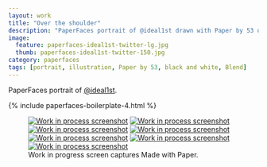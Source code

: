 ```yaml
---
layout: work
title: "Over the shoulder"
description: "PaperFaces portrait of @ideal1st drawn with Paper by 53 on an iPad."
image: 
  feature: paperfaces-ideal1st-twitter-lg.jpg
  thumb: paperfaces-ideal1st-twitter-150.jpg
category: paperfaces
tags: [portrait, illustration, Paper by 53, black and white, Blend]
---
```


PaperFaces portrait of [@ideal1st](http://twitter.com/ideal1st).

{% include paperfaces-boilerplate-4.html %}

<figure class="third">
	<a href="{{ site.url }}/images/paperfaces-ideal1st-process-1-lg.jpg"><img src="{{ site.url }}/images/paperfaces-ideal1st-process-1-600.jpg" alt="Work in process screenshot"></a>
	<a href="{{ site.url }}/images/paperfaces-ideal1st-process-2-lg.jpg"><img src="{{ site.url }}/images/paperfaces-ideal1st-process-2-600.jpg" alt="Work in process screenshot"></a>
	<a href="{{ site.url }}/images/paperfaces-ideal1st-process-3-lg.jpg"><img src="{{ site.url }}/images/paperfaces-ideal1st-process-3-600.jpg" alt="Work in process screenshot"></a>
	<a href="{{ site.url }}/images/paperfaces-ideal1st-process-4-lg.jpg"><img src="{{ site.url }}/images/paperfaces-ideal1st-process-4-600.jpg" alt="Work in process screenshot"></a>
	<a href="{{ site.url }}/images/paperfaces-ideal1st-process-5-lg.jpg"><img src="{{ site.url }}/images/paperfaces-ideal1st-process-5-600.jpg" alt="Work in process screenshot"></a>
	<a href="{{ site.url }}/images/paperfaces-ideal1st-process-6-lg.jpg"><img src="{{ site.url }}/images/paperfaces-ideal1st-process-6-600.jpg" alt="Work in process screenshot"></a>
	<a href="{{ site.url }}/images/paperfaces-ideal1st-process-7-lg.jpg"><img src="{{ site.url }}/images/paperfaces-ideal1st-process-7-600.jpg" alt="Work in process screenshot"></a>
	<figcaption>Work in progress screen captures Made with Paper.</figcaption>
</figure>